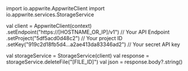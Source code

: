 import io.appwrite.AppwriteClient
import io.appwrite.services.StorageService

val client = AppwriteClient(context)
  .setEndpoint("https://[HOSTNAME_OR_IP]/v1") // Your API Endpoint
  .setProject("5df5acd0d48c2") // Your project ID
  .setKey("919c2d18fb5d4...a2ae413da83346ad2") // Your secret API key

val storageService = StorageService(client)
val response = storageService.deleteFile("[FILE_ID]")
val json = response.body?.string()